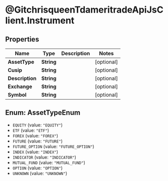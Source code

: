 # @GitchrisqueenTdameritradeApiJsClient.Instrument

## Properties
Name | Type | Description | Notes
------------ | ------------- | ------------- | -------------
**AssetType** | **String** |  | [optional] 
**Cusip** | **String** |  | [optional] 
**Description** | **String** |  | [optional] 
**Exchange** | **String** |  | [optional] 
**Symbol** | **String** |  | [optional] 

<a name="AssetTypeEnum"></a>
## Enum: AssetTypeEnum

* `EQUITY` (value: `"EQUITY"`)
* `ETF` (value: `"ETF"`)
* `FOREX` (value: `"FOREX"`)
* `FUTURE` (value: `"FUTURE"`)
* `FUTURE_OPTION` (value: `"FUTURE_OPTION"`)
* `INDEX` (value: `"INDEX"`)
* `INDICATOR` (value: `"INDICATOR"`)
* `MUTUAL_FUND` (value: `"MUTUAL_FUND"`)
* `OPTION` (value: `"OPTION"`)
* `UNKNOWN` (value: `"UNKNOWN"`)

